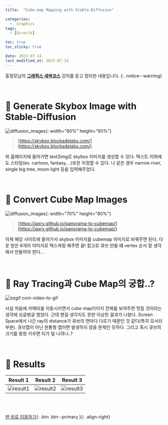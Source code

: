 ```yaml
---
title:  "Cube-map Mapping with Stable-Diffusion" 

categories:
  -  Graphics
tags:
  - [DirectX]

toc: true
toc_sticky: true

date: 2023-07-14
last_modified_at: 2023-07-14
---
```



홍정모님의 **[그래픽스 새싹코스](https://honglab.co.kr/)** 강의를 듣고 정리한 내용입니다.
{: .notice--warning}

<br>


# 🐥 Generate Skybox Image with Stable-Diffusion

![diffusion_images](https://github.com/inhopp/inhopp/assets/96368476/abe01910-984c-42c3-85aa-a54472773508){: width="80%" height="90%"}


> [https://skybox.blockadelabs.com/](https://skybox.blockadelabs.com/)

위 홈페이지에 들어가면 text2img로 skybox 이미지를 생성할 수 있다. 텍스트 이외에도 스타일(ex. cartoon, fantasy, ..)또한 지정할 수 있다. 나 같은 경우 narrow river, single big tree, moon light 등을 입력해주었다. 


<br>

# 🐥 Convert Cube Map Images

![diffusion_images](https://github.com/inhopp/inhopp/assets/96368476/f12b7a27-003e-4b1d-8196-0500dfc8f0de){: width="70%" height="80%"}


> [https://jaxry.github.io/panorama-to-cubemap/](https://jaxry.github.io/panorama-to-cubemap/)

이제 해당 사이트에 들어가서 skybox 이미지를 cubemap 이미지로 바꿔주면 된다. 다운 받은 6개의 이미지로 텍스쳐링 해주면 끝! 참고로 큐브 만들 떄 vertex 순서 잘 생각해서 만들어야 한다...


<br>


# 🐥 Ray Tracing과 Cube Map의 궁합..?

![ezgif com-video-to-gif](https://github.com/inhopp/inhopp/assets/96368476/85b1934d-4f2c-4e18-9bb1-b791d2355590)

사실 처음에 카메라를 이동시키면서 cube map이미지 전체를 보여주면 멋질 것이라는 생각에 싱글벙글 했었다. 근데 왠걸 생각지도 못한 이상한 결과가 나왔다. Screen Space에서 나간 ray의 distance가 큐브의 면마다 다르기 때문인 것 같다(특히 모서리 부분). 큐브맵이 아닌 원통형 맵이면 발생하지 않을 문제인 듯하다. 그리고 혹시 큐브의 크기를 왕창 키우면 티가 덜 나려나..?




<br>


# 🐥 Results

| Result 1 | Result 2 | Result 3 |
|:-:|:-:|:-:|
|![result1](https://github.com/inhopp/inhopp/assets/96368476/d353dcec-a299-4dd4-94d9-154739bbfa3b)|![result2](https://github.com/inhopp/inhopp/assets/96368476/6d6bf747-644c-4735-90d3-4cc54559b9b8)| ![result3](https://github.com/inhopp/inhopp/assets/96368476/b8a8f515-4f6e-448c-8b2d-f7c15990e83b) |



<br>
<br>


[맨 위로 이동하기](#){: .btn .btn--primary }{: .align-right}